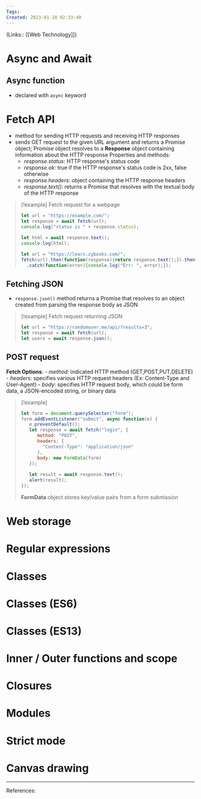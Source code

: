 ```yaml
---
Tags: 
Created: 2023-01-20 02:33:40
---
```

(Links:: [[Web Technology]])
# Async and Await
## Async function
- declared with `async` keyword
# Fetch API
- method for sending HTTP requests and receiving HTTP responses
- sends GET request to the given URL argument and returns a Promise object; Promise object resolves to a **Response** object containing information about the HTTP response
  Properties and methods:
	- *response.status*: HTTP response's status code
	- *response.ok*: true if the HTTP response's status code is 2xx, false otherwise
	- *response.headers*: object containing the HTTP response headers
	- *response.text()*: returns a Promise that resolves with the textual body of the HTTP response
 
> [!example] Fetch request for a webpage
> ```javascript
> let url = "https://example.com/";
> let response = await fetch(url);
> console.log("status is " + response.status);
> 
> let html = await response.text();
> console.log(html);
> ```
> ```javascript
> let url = "https://learn.zybooks.com/";
> fetch(url).then(function(response){return response.text();}).then(function(html){console.log(html);})
> 	.catch(function(error){console.log("Err: ", error);});
> ```
## Fetching JSON
- `response.json()` method returns a Promise that resolves to an object created from parsing the response body as JSON

> [!example] Fetch request returning JSON
> ```javascript
> let url = "https://randomuser.me/api/?results=3";
> let response = await fetch(url);
> let users = await response.json();
> ```

## POST request
**Fetch Options**:
	- *method*: indicated HTTP method (GET,POST,PUT,DELETE)
	- *headers*: specifies various HTTP request headers (Ex: Content-Type and User-Agent)
	- *body*: specifies HTTP request body, which could be form data, a JSON-encoded string, or binary data

> [!example] 
> ```javascript
> let form = document.querySelector("form");
> form.addEventListener("submit", async function(e) {
>    e.preventDefault();
>    let response = await fetch("login", {
>       method: "POST",
>       headers: {
> 	      "Content-Type": "application/json"
>       },
>       body: new FormData(form)
>    });
>    
>    let result = await response.text();
>    alert(result);   
> });
> ```
> **FormData** object stores key/value pairs from a form submission
# Web storage
# Regular expressions
# Classes
# Classes (ES6)
# Classes (ES13)
# Inner / Outer functions and scope
# Closures
# Modules
# Strict mode
# Canvas drawing


---
References: